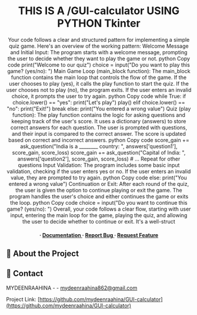 <div align='center'>

<h1>THIS IS A /GUI-calculator USING PYTHON Tkinter</h1>
<p>Your code follows a clear and structured pattern for implementing a simple quiz game. Here's an overview of the working pattern: Welcome Message and Initial Input: The program starts with a welcome message, prompting the user to decide whether they want to play the game or not. python Copy code print("Welcome to our quiz") choice = input("Do you want to play this game? (yes/no): ") Main Game Loop (main_block function): The main_block function contains the main loop that controls the flow of the game. If the user chooses to play (yes), it calls the play function to start the quiz. If the user chooses not to play (no), the program exits. If the user enters an invalid choice, it prompts the user to try again. python Copy code while True: if choice.lower() == "yes": print("Let's play") play() elif choice.lower() == "no": print("Exit!") break else: print("You entered a wrong value") Quiz (play function): The play function contains the logic for asking questions and keeping track of the user's score. It uses a dictionary (answers) to store correct answers for each question. The user is prompted with questions, and their input is compared to the correct answer. The score is updated based on correct and incorrect answers. python Copy code score_gain += ask_question("India is a ________ country: ", answers['question1'], score_gain, score_loss) score_gain += ask_question("Capital of India: ", answers['question2'], score_gain, score_loss) # ... Repeat for other questions Input Validation: The program includes some basic input validation, checking if the user enters yes or no. If the user enters an invalid value, they are prompted to try again. python Copy code else: print("You entered a wrong value") Continuation or Exit: After each round of the quiz, the user is given the option to continue playing or exit the game. The program handles the user's choice and either continues the game or exits the loop. python Copy code choice = input("Do you want to continue this game? (yes/no): ") Overall, your code follows a clear flow, starting with user input, entering the main loop for the game, playing the quiz, and allowing the user to decide whether to continue or exit. It's a well-struct</p>

<h4> <span> · </span> <a href="https://github.com/MydeenRaahia//GUI-calculator/blob/master/README.md"> Documentation </a> <span> · </span> <a href="https://github.com/MydeenRaahia//GUI-calculator/issues"> Report Bug </a> <span> · </span> <a href="https://github.com/MydeenRaahia//GUI-calculator/issues"> Request Feature </a> </h4>


</div>




## :star2: About the Project

## :handshake: Contact

MYDEENRAAHINA - - mydeenraahina862@gmail.com

Project Link: [https://github.com/mydeenraahina/GUI-calculator](https://github.com/mydeenraahina/GUI-calculator)
